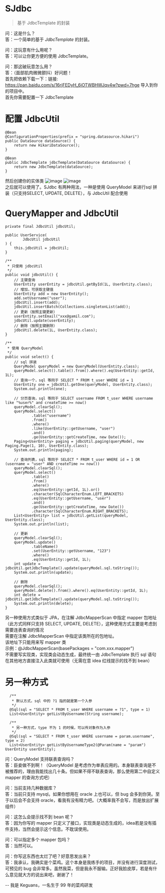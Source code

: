 # SJdbc
> 基于 JdbcTemplate 的封装

问：这是什么？  
答：一个简单的基于 *JdbcTemplate* 的封装。  
  
问：这玩意有什么用呢？  
答：可以让你更方便的使用 JdbcTemplate。  
  
问：那这破玩意怎么用？  
答：（面部肌肉微微颤抖）好问题！  
首先把依赖下载一下：链接: https://pan.baidu.com/s/16rjFEDyH_6iOTWBHWJqv4w?pwd=7hge
导入到你的项目中。  
首先你需要配置一下 JdbcTemplate
<h1> 配置 JdbcUtil </h1>
  
    @Bean
    @ConfigurationProperties(prefix = "spring.datasource.hikari")
    public DataSource dataSource() {
        return new HikariDataSource();
    }
 
    @Bean
    public JdbcTemplate jdbcTemplate(DataSource dataSource) {
        return new JdbcTemplate(dataSource);
    }
    
然后创建你的实体类
![image](https://user-images.githubusercontent.com/53511645/222941699-06b4eaaa-9627-4926-a775-c1bc216a0e58.png)
![image](https://user-images.githubusercontent.com/53511645/222941677-bf90fd5e-e597-4e26-baa4-29bb776aa76c.png)  
之后就可以使用了。SJdbc 有两种用法，一种是使用 QueryModel 来进行sql 拼装（只支持SELECT, UPDATE, DELETE），与 JdbcUtil 配合使用
<h1> QueryMapper and JdbcUtil </h1>
 
    private final JdbcUtil jdbcUtil;
 
    public UserService(
            JdbcUtil jdbcUtil
    ) {
        this.jdbcUtil = jdbcUtil;
    }
 
    /**
     * 只使用 jdbcUtil
     */
    public void jdbcUtil() {
        // 主键查询
        UserEntity userEntity = jdbcUtil.getById(1L, UserEntity.class);
        // 增加，可获取主键值
        UserEntity add = new UserEntity();
        add.setUsername("user");
        jdbcUtil.insert(add);
        jdbcUtil.insertBatch(Collections.singletonList(add));
        // 更新（按照主键更新）
        userEntity.setEmail("xxx@gamil.com");
        jdbcUtil.update(userEntity);
        // 删除（按照主键删除）
        jdbcUtil.delete(1L, UserEntity.class);
    }
 
    /**
     * 使用 QueryModel
     */
    public void select() {
        // sql 拼装
        QueryModel queryModel = new QueryModel(UserEntity.class);
        queryModel.select().table().from().where().eq(UserEntity::getId, 1L);
        // 查询一个，sql 等同于 SELECT * FROM t_user WHERE id = 1
        UserEntity one = jdbcUtil.getOne(queryModel, UserEntity.class);
        System.out.println(one);
 
        // 分页查询，sql 等同于 SELECT username FROM t_user WHERE username like "%user%" and createTime >= now()
        queryModel.clearSql();
        queryModel.select()
                .table("username")
                .from()
                .where()
                .like(UserEntity::getUsername, "user")
                .and()
                .ge(UserEntity::getCreateTime, new Date());
        Paging<UserEntity> paging = jdbcUtil.paging(queryModel, new Paging.Page(1, 10), UserEntity.class);
        System.out.println(paging);
 
        // 查询列表，sql 等同于 SELECT * FROM t_user WHERE id = 1 OR (username = "user" AND createTime >= now())
        queryModel.clearSql();
        queryModel.select()
                .table()
                .from()
                .where()
                .eq(UserEntity::getId, 1L).or()
                .character(SqlCharacterEnum.LEFT_BRACKETS)
                .eq(UserEntity::getUsername, "user")
                .and()
                .ge(UserEntity::getCreateTime, new Date())
                .character(SqlCharacterEnum.RIGHT_BRACKETS);
        List<UserEntity> list = jdbcUtil.getList(queryModel, UserEntity.class);
        System.out.println(list);
 
        // 更新
        queryModel.clearSql();
        queryModel.update()
                .tableName()
                .set(UserEntity::getUsername, "123")
                .where()
                .eq(UserEntity::getId, 1L);
        int update = jdbcUtil.getJdbcTemplate().update(queryModel.sql.toString());
        System.out.println(update);
 
        // 删除
        queryModel.clearSql();
        queryModel.delete().from().where().eq(UserEntity::getId, 1L);
        int delete = jdbcUtil.getJdbcTemplate().update(queryModel.sql.toString());
        System.out.println(delete);
    }
另一种使用方式类似于 JPA，在注解 JdbcMapperScan 中指定 mapper 包地址（此方式同样只支持 SELECT, UPDATE, DELETE），这种使用方式主要是考虑到需要连表查询的情况  
需要在注解 JdbcMapperScan 中指定该类所在的包地址。  
该地址下只能用来写 mapper 类  
示例：@JdbcMapperScan(basePackages = "com.xxx.mapper")  
不需要写实现类，实现类会动态生成，最终统一由 JdbcTemplate 执行 sql 语句  
在其他地方直接注入此类就可使用（无需在意 idea 红线提示的找不到 bean）  
<h1> 另一种方式 </h1>

      /**
       * 默认方式，sql 中的 ?1 指的就是第一个入参
       */
      @Sql(sql = "SELECT * FROM t_user WHERE username = ?1", type = 1)
      List<UserEntity> getListByUsername(String username);
 
      /**
       * 另一种方式，type 不为 1 的时候，可以传对象作为入参
       */
      @Sql(sql = "SELECT * FROM t_user WHERE username = param.username", type = 2)
      List<UserEntity> getListByUsernameType2(@Param(name = "param") UserEntity userEntity);
问：QueryModel 支持联表查询吗？  
答：臣妾做不到啊！（QueryModel 是考虑作为单表应用的。本身联表查询是不被推荐的，理由我能找出几十条。但如果不得不联表查询，那么使用第二中自定义 mapper 的查询方式吧）  

问：当前支持几种数据库？  
答：当前只支持 mysql。如果你想用在 oracle 上也可以，但 bug 会多到你哭。至于以后会不会支持 oracle，看我有没有精力吧。（大概率我不会写，而是放出扩展组件）  

问：这怎么会提示找不到 bean 呢？  
答：因为你写的 mapper 只定义了接口，实现类是动态生成的，idea若是没有插件支持，当然会提示这个信息。不耽误使用。  

问：可以指定多个 mapper 包吗？  
答：当然可以。  

问：你写这东西也太烂了吧？好意思发出来？  
答：我承认，我确实是个菜鸡。这个本身是我练手的项目，并没有进行深度测试，可预见的 bug 会非常多。虽然我菜，但是我永不服输。正好我脸皮厚，若是有什么意见就大方的说出来吧，谢谢了！  

-- 我是 Keguans，一名生于 99 年的菜鸡研发
